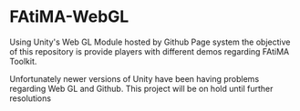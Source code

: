 # FAtiMA-WebGL


Using Unity's Web GL Module hosted by Github Page system the objective of this repository is provide players with different demos regarding FAtiMA Toolkit.

Unfortunately newer versions of Unity have been having problems regarding Web GL and Github. This project will be on hold until further resolutions
